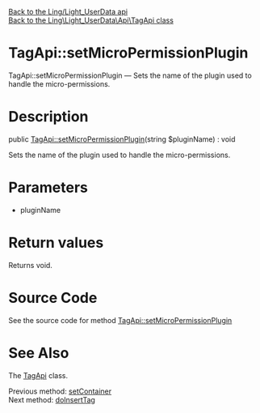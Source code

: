 [Back to the Ling/Light_UserData api](https://github.com/lingtalfi/Light_UserData/blob/master/doc/api/Ling/Light_UserData.md)<br>
[Back to the Ling\Light_UserData\Api\TagApi class](https://github.com/lingtalfi/Light_UserData/blob/master/doc/api/Ling/Light_UserData/Api/TagApi.md)


TagApi::setMicroPermissionPlugin
================



TagApi::setMicroPermissionPlugin — Sets the name of the plugin used to handle the micro-permissions.




Description
================


public [TagApi::setMicroPermissionPlugin](https://github.com/lingtalfi/Light_UserData/blob/master/doc/api/Ling/Light_UserData/Api/TagApi/setMicroPermissionPlugin.md)(string $pluginName) : void




Sets the name of the plugin used to handle the micro-permissions.




Parameters
================


- pluginName

    


Return values
================

Returns void.








Source Code
===========
See the source code for method [TagApi::setMicroPermissionPlugin](https://github.com/lingtalfi/Light_UserData/blob/master/Api/TagApi.php#L150-L153)


See Also
================

The [TagApi](https://github.com/lingtalfi/Light_UserData/blob/master/doc/api/Ling/Light_UserData/Api/TagApi.md) class.

Previous method: [setContainer](https://github.com/lingtalfi/Light_UserData/blob/master/doc/api/Ling/Light_UserData/Api/TagApi/setContainer.md)<br>Next method: [doInsertTag](https://github.com/lingtalfi/Light_UserData/blob/master/doc/api/Ling/Light_UserData/Api/TagApi/doInsertTag.md)<br>

